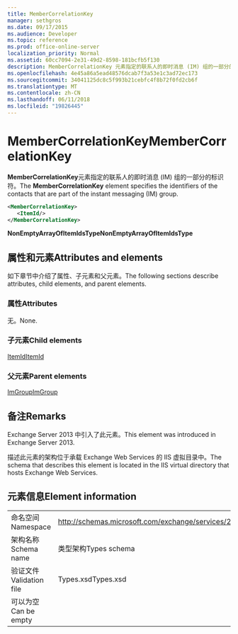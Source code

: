 ```yaml
---
title: MemberCorrelationKey
manager: sethgros
ms.date: 09/17/2015
ms.audience: Developer
ms.topic: reference
ms.prod: office-online-server
localization_priority: Normal
ms.assetid: 60cc7094-2e31-49d2-8598-181bcfb5f130
description: MemberCorrelationKey 元素指定的联系人的即时消息 (IM) 组的一部分的标识符。
ms.openlocfilehash: 4e45a86a5ead48576dcab7f3a53e1c3ad72ec173
ms.sourcegitcommit: 34041125dc8c5f993b21cebfc4f8b72f0fd2cb6f
ms.translationtype: MT
ms.contentlocale: zh-CN
ms.lasthandoff: 06/11/2018
ms.locfileid: "19826445"
---
```

# <a name="membercorrelationkey"></a><span data-ttu-id="75c9c-103">MemberCorrelationKey</span><span class="sxs-lookup"><span data-stu-id="75c9c-103">MemberCorrelationKey</span></span>

<span data-ttu-id="75c9c-104">**MemberCorrelationKey**元素指定的联系人的即时消息 (IM) 组的一部分的标识符。</span><span class="sxs-lookup"><span data-stu-id="75c9c-104">The **MemberCorrelationKey** element specifies the identifiers of the contacts that are part of the instant messaging (IM) group.</span></span> 
  
```XML
<MemberCorrelationKey>
   <ItemId/>
</MemberCorrelationKey>
```

<span data-ttu-id="75c9c-105">**NonEmptyArrayOfItemIdsType**</span><span class="sxs-lookup"><span data-stu-id="75c9c-105">**NonEmptyArrayOfItemIdsType**</span></span>

## <a name="attributes-and-elements"></a><span data-ttu-id="75c9c-106">属性和元素</span><span class="sxs-lookup"><span data-stu-id="75c9c-106">Attributes and elements</span></span>

<span data-ttu-id="75c9c-107">如下章节中介绍了属性、子元素和父元素。</span><span class="sxs-lookup"><span data-stu-id="75c9c-107">The following sections describe attributes, child elements, and parent elements.</span></span>
  
### <a name="attributes"></a><span data-ttu-id="75c9c-108">属性</span><span class="sxs-lookup"><span data-stu-id="75c9c-108">Attributes</span></span>

<span data-ttu-id="75c9c-109">无。</span><span class="sxs-lookup"><span data-stu-id="75c9c-109">None.</span></span>
  
### <a name="child-elements"></a><span data-ttu-id="75c9c-110">子元素</span><span class="sxs-lookup"><span data-stu-id="75c9c-110">Child elements</span></span>

[<span data-ttu-id="75c9c-111">ItemId</span><span class="sxs-lookup"><span data-stu-id="75c9c-111">ItemId</span></span>](itemid.md)
  
### <a name="parent-elements"></a><span data-ttu-id="75c9c-112">父元素</span><span class="sxs-lookup"><span data-stu-id="75c9c-112">Parent elements</span></span>

[<span data-ttu-id="75c9c-113">ImGroup</span><span class="sxs-lookup"><span data-stu-id="75c9c-113">ImGroup</span></span>](imgroup.md)
  
## <a name="remarks"></a><span data-ttu-id="75c9c-114">备注</span><span class="sxs-lookup"><span data-stu-id="75c9c-114">Remarks</span></span>

<span data-ttu-id="75c9c-115">Exchange Server 2013 中引入了此元素。</span><span class="sxs-lookup"><span data-stu-id="75c9c-115">This element was introduced in Exchange Server 2013.</span></span>
  
<span data-ttu-id="75c9c-116">描述此元素的架构位于承载 Exchange Web Services 的 IIS 虚拟目录中。</span><span class="sxs-lookup"><span data-stu-id="75c9c-116">The schema that describes this element is located in the IIS virtual directory that hosts Exchange Web Services.</span></span>
  
## <a name="element-information"></a><span data-ttu-id="75c9c-117">元素信息</span><span class="sxs-lookup"><span data-stu-id="75c9c-117">Element information</span></span>

|||
|:-----|:-----|
|<span data-ttu-id="75c9c-118">命名空间</span><span class="sxs-lookup"><span data-stu-id="75c9c-118">Namespace</span></span>  <br/> |http://schemas.microsoft.com/exchange/services/2006/types  <br/> |
|<span data-ttu-id="75c9c-119">架构名称</span><span class="sxs-lookup"><span data-stu-id="75c9c-119">Schema name</span></span>  <br/> |<span data-ttu-id="75c9c-120">类型架构</span><span class="sxs-lookup"><span data-stu-id="75c9c-120">Types schema</span></span>  <br/> |
|<span data-ttu-id="75c9c-121">验证文件</span><span class="sxs-lookup"><span data-stu-id="75c9c-121">Validation file</span></span>  <br/> |<span data-ttu-id="75c9c-122">Types.xsd</span><span class="sxs-lookup"><span data-stu-id="75c9c-122">Types.xsd</span></span>  <br/> |
|<span data-ttu-id="75c9c-123">可以为空</span><span class="sxs-lookup"><span data-stu-id="75c9c-123">Can be empty</span></span>  <br/> ||
   

